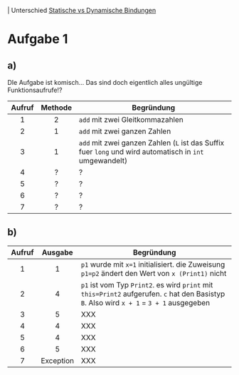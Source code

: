 | Unterschied [Statische vs Dynamische Bindungen](https://youtu.be/W6s7RZo06nA?t=362)

# Aufgabe 1

## a)

DIe Aufgabe ist komisch... Das sind doch eigentlich alles ungültige Funktionsaufrufe!?

| Aufruf | Methode | Begründung                                                                                              |
| :----: | :-----: | ------------------------------------------------------------------------------------------------------- |
|   1    |    2    | `add` mit zwei Gleitkommazahlen                                                                         |
|   2    |    1    | `add` mit zwei ganzen Zahlen                                                                            |
|   3    |    1    | `add` mit zwei ganzen Zahlen (`L` ist das Suffix fuer `long` und wird automatisch in `int` umgewandelt) |
|   4    |    ?    | ?                                                                                                       |
|   5    |    ?    | ?                                                                                                       |
|   6    |    ?    | ?                                                                                                       |
|   7    |    ?    | ?                                                                                                       |

## b)

| Aufruf |  Ausgabe  | Begründung                                                                                                                                |
| :----: | :-------: | ----------------------------------------------------------------------------------------------------------------------------------------- |
|   1    |     1     | `p1` wurde mit `x=1` initialisiert. die Zuweisung `p1=p2` ändert den Wert von `x (Print1)` nicht                                          |
|   2    |     4     | `p1` ist vom Typ `Print2`. es wird `print` mit `this=Print2` aufgerufen. `c` hat den Basistyp `B`. Also wird `x + 1` = `3 + 1` ausgegeben |
|   3    |     5     | XXX                                                                                                                                       |
|   4    |     4     | XXX                                                                                                                                       |
|   5    |     4     | XXX                                                                                                                                       |
|   6    |     5     | XXX                                                                                                                                       |
|   7    | Exception | XXX                                                                                                                                       |
